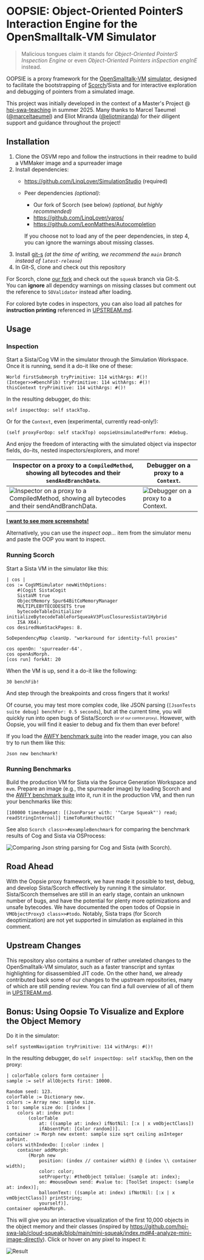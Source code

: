 # OOPSIE: Object-Oriented PointerS Interaction Engine for the OpenSmalltalk-VM Simulator

> Malicious tongues claim it stands for *Object-Oriented PointerS Inspection Engine* or even *Object-Oriented Pointers inSpection engInE* instead.

OOPSIE is a proxy framework for the [OpenSmalltalk-VM](https://github.com/OpenSmalltalk/opensmalltalk-vm) [simulator](https://dl.acm.org/doi/10.1145/3281287.3281295), designed to facilitate the bootstrapping of [Scorch](https://github.com/clementbera/Scorch)/Sista and for interactive exploration and debugging of pointers from a simulated image.

This project was initially developed in the context of a Master's Project @ [hpi-swa-teaching](https://github.com/hpi-swa-teaching) in summer 2025. Many thanks to Marcel Taeumel ([@marceltaeumel](https://github.com/marceltaeumel)) and Eliot Miranda ([@eliotmiranda](https://github.com/eliotmiranda)) for their diligent support and guidance throughout the project!

## Installation

1. Clone the OSVM repo and follow the instructions in their readme to build a VMMaker image and a spurreader image
2. Install dependencies:
   - https://github.com/LinqLover/SimulationStudio (required)
   - Peer dependencies *(optional)*:
		- Our fork of Scorch (see below) *(optional, but highly recommended)*
		- https://github.com/LinqLover/yaros/
		- https://github.com/LeonMatthes/Autocompletion
	
	  If you choose not to load any of the peer dependencies, in step 4, you can ignore the warnings about missing classes.
3. Install [git-s](https://github.com/hpi-swa/git-s) *(at the time of writing, we recommend the `main` branch instead of `latest-release`)*
4. In Git-S, clone and check out this repository

For Scorch, clone [our fork](https://github.com/MariusDoe/Scorch) and check out the `squeak` branch via Git-S.  
You can **ignore** all dependcy warnings on missing classes but comment out the reference to `SOValidator` instead after loading.

For colored byte codes in inspectors, you can also load all patches for **instruction printing** referenced in [UPSTREAM.md](./UPSTREAM.md).

## Usage

### Inspection

Start a Sista/Cog VM in the simulator through the Simulation Workspace. Once it is running, send it a do-it like one of these:

```smalltalk
World firstSubmorph tryPrimitive: 114 withArgs: #()!
(Integer>>#benchFib) tryPrimitive: 114 withArgs: #()!
thisContext tryPrimitive: 114 withArgs: #()!
```

In the resulting debugger, do this:

```smalltalk
self inspectOop: self stackTop.
```

Or for the `Context`, even (experimental, currently read-only!):

```smalltalk
(self proxyForOop: self stackTop) oopsieUnsimulatedPerform: #debug.
```

And enjoy the freedom of interacting with the simulated object via inspector fields, do-its, nested inspectors/explorers, and more!

|Inspector on a proxy to a `CompiledMethod`, showing all bytecodes and their `sendAndBranchData`.|Debugger on a proxy to a `Context`.|
|-|-|
|![Inspector on a proxy to a `CompiledMethod`, showing all bytecodes and their `sendAndBranchData`.](./screenshots/inspector-method-bytecodes.png)|![Debugger on a proxy to a `Context`.](./screenshots/debugger-context-proxy.png)|

**[I want to see more screenshots!](./screenshots/)**

Alternatively, you can use the *inspect oop...* item from the simulator menu and paste the OOP you want to inspect.

### Running Scorch

Start a Sista VM in the simulator like this:

```smalltalk
| cos |
cos := CogVMSimulator newWithOptions:
	#(Cogit SistaCogit
	SistaVM true
	ObjectMemory Spur64BitCoMemoryManager
	MULTIPLEBYTECODESETS true
	bytecodeTableInitializer initializeBytecodeTableForSqueakV3PlusClosuresSistaV1Hybrid
	ISA X64).
cos desiredNumStackPages: 8.

SoDependencyMap cleanUp. "workaround for identity-full proxies"

cos openOn: 'spurreader-64'.
cos openAsMorph.
[cos run] forkAt: 20
```

When the VM is up, send it a do-it like the following:

```smalltalk
30 benchFib!
```

And step through the breakpoints and cross fingers that it works!

Of course, you may test more complex code, like JSON parsing (`[JsonTests suite debug] benchFor: 0.5 seconds`), but at the current time, you will quickly run into open bugs of Sista/Scorch <sub><sup>(or of our context proxy)</sup></sub>. However, with Oopsie, you will find it easier to debug and fix them than ever before!

If you load the [AWFY benchmark suite](https://github.com/smarr/are-we-fast-yet/tree/master/benchmarks/Smalltalk) into the reader image, you can also try to run them like this:

```smalltalk
Json new benchmark!
```

### Running Benchmarks

Build the production VM for Sista via the Source Generation Workspace and `mvm`. Prepare an image (e.g., the spurreader image) by loading Scorch and the [AWFY benchmark suite](https://github.com/smarr/are-we-fast-yet/tree/master/benchmarks/Smalltalk) into it, run it in the production VM, and then run your benchmarks like this:

```smalltalk
[100000 timesRepeat: [(JsonParser with: '"Carpe Squeak"') read; readStringInternal]] timeToRunWithoutGC!
```

See also `Scorch class>>#exampleBenchmark` for comparing the benchmark results of Cog and Sista via OSProcess:

![Comparing Json string parsing for Cog and Sista (with Scorch).](./screenshots/vmstats.png)

## Road Ahead

With the Oopsie proxy framework, we have made it possible to test, debug, and develop Sista/Scorch effectively by running it the simulator. Sista/Scorch themselves are still in an early stage, contain an unknown number of bugs, and have the potential for plenty more optimizations and unsafe bytecodes. We have documented the open todos of Oopsie in `VMObjectProxy3 class>>#todo`. Notably, Sista traps (for Scorch deoptimization) are not yet supported in simulation as explained in this comment.

## Upstream Changes

This repository also contains a number of rather unrelated changes to the OpenSmalltalk-VM simulator, such as a faster transcript and syntax highlighting for disassembled JIT code. On the other hand, we already contributed back some of our changes to the upstream repositories, many of which are still pending review. You can find a full overview of all of them in [UPSTREAM.md](./UPSTREAM.md).

## Bonus: Using Oopsie To Visualize and Explore the Object Memory

Do it in the simulator:

```smalltalk
self systemNavigation tryPrimitive: 114 withArgs: #()!
```

In the resulting debugger, do `self inspectOop: self stackTop`, then on the proxy:

```smalltalk
| colorTable colors form container |
sample := self allObjects first: 10000.

Random seed: 123.
colorTable := Dictionary new.
colors := Array new: sample size.
1 to: sample size do: [:index |
	colors at: index put:
		(colorTable
			at: ((sample at: index) ifNotNil: [:x | x vmObjectClass])
			ifAbsentPut: [Color random])].
container := Morph new extent: sample size sqrt ceiling asInteger asPoint.
colors withIndexDo: [:color :index |
	container addMorph:
		(Morph new
			position: (index // container width) @ (index \\ container width);
			color: color;
			setProperty: #theObject toValue: (sample at: index);
			on: #mouseDown send: #value to: [ToolSet inspect: (sample at: index)];
			balloonText: ((sample at: index) ifNotNil: [:x | x vmObjectClass]) printString;
			yourself)].
container openAsMorph.
```

This will give you an interactive visualization of the first 10,000 objects in the object memory and their classes (inspired by <https://github.com/hpi-swa-lab/cloud-squeak/blob/main/mini-squeak/index.md#4-analyze-mini-image-directly>). Click or hover on any pixel to inspect it:

![Result](./screenshots/objectMemoryVisualization.png)

